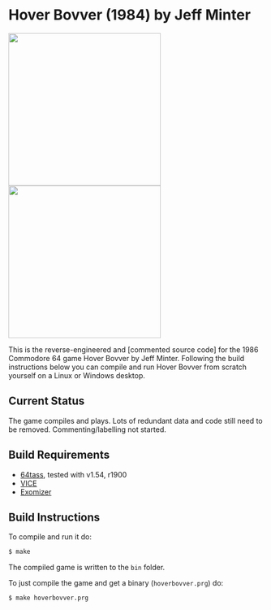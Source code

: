 # Hover Bovver (1984) by Jeff Minter
<img src="https://upload.wikimedia.org/wikipedia/en/f/f2/Hover_Bovver_cover.png" height=300><img src="https://user-images.githubusercontent.com/58846/112737654-f1664100-8f53-11eb-87a8-7d099ca455be.png" height=300>


This is the reverse-engineered and [commented source code] for the 1986 Commodore 64 game Hover Bovver by Jeff Minter. Following the build instructions below you can compile and run Hover Bovver from scratch yourself on a Linux or Windows desktop. 

## Current Status
The game compiles and plays. Lots of redundant data and code still need to be removed. Commenting/labelling not started. 

## Build Requirements
* [64tass][64tass], tested with v1.54, r1900
* [VICE][vice]
* [Exomizer][Exomizer]

[64tass]: http://tass64.sourceforge.net/
[vice]: http://vice-emu.sourceforge.net/
[Exomizer]:https://bitbucket.org/magli143/exomizer/wiki/Home

## Build Instructions
To compile and run it do:

```sh
$ make
```
The compiled game is written to the `bin` folder. 

To just compile the game and get a binary (`hoverbovver.prg`) do:

```sh
$ make hoverbovver.prg
```

